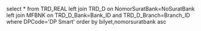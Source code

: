 select * from TRD_REAL left join TRD_D on NomorSuratBank=NoSuratBank 
left join MFBNK on TRD_D_Bank=Bank_ID and TRD_D_Branch=Branch_ID where DPCode='DP Smart' order by bilyet,nomorsuratbank asc

